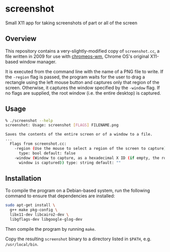 # screenshot

Small X11 app for taking screenshots of part or all of the screen

## Overview

This repository contains a very-slightly-modified copy of `screenshot.cc`, a
file written in 2009 for use with [chromeos-wm], Chrome OS's original X11-based
window manager.

It is executed from the command line with the name of a PNG file to write. If
the `-region` flag is passed, the program waits for the user to drag a rectangle
using the left mouse button and captures only that region of the screen.
Otherwise, it captures the window specified by the `-window` flag. If no flags
are supplied, the root window (i.e. the entire desktop) is captured.

[chromeos-wm]: https://chromium.googlesource.com/chromiumos/platform/window_manager/

## Usage

```sh
% ./screenshot --help                                                                                                       [~/code/screenshot]
screenshot: Usage: screenshot [FLAGS] FILENAME.png

Saves the contents of the entire screen or of a window to a file.
...
  Flags from screenshot.cc:
    -region (Use the mouse to select a region of the screen to capture)
      type: bool default: false
    -window (Window to capture, as a hexadecimal X ID (if empty, the root
      window is captured)) type: string default: ""
```

## Installation

To compile the program on a Debian-based system, run the following command to
ensure that dependencies are installed:

```sh
sudo apt-get install \
  g++ make pkg-config \
  libx11-dev libcairo2-dev \
  libgflags-dev libgoogle-glog-dev
```

Then compile the program by running `make`.

Copy the resulting `screenshot` binary to a directory listed in `$PATH`, e.g.
`/usr/local/bin`.
